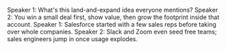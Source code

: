 Speaker 1: What's this land-and-expand idea everyone mentions?
Speaker 2: You win a small deal first, show value, then grow the footprint inside that account.
Speaker 1: Salesforce started with a few sales reps before taking over whole companies.
Speaker 2: Slack and Zoom even seed free teams; sales engineers jump in once usage explodes.
